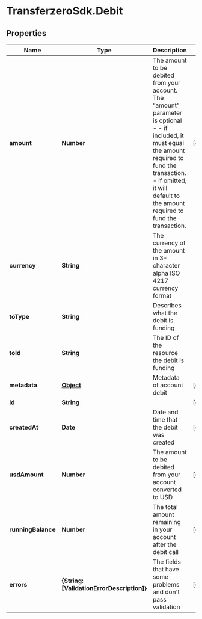 # TransferzeroSdk.Debit

## Properties
Name | Type | Description | Notes
------------ | ------------- | ------------- | -------------
**amount** | **Number** | The amount to be debited from your account.  The “amount” parameter is optional - - if included, it must equal the amount required to fund the transaction. - if omitted, it will default to the amount required to fund the transaction.  | [optional] 
**currency** | **String** | The currency of the amount in 3-character alpha ISO 4217 currency format | 
**toType** | **String** | Describes what the debit is funding | 
**toId** | **String** | The ID of the resource the debit is funding | 
**metadata** | [**Object**](.md) | Metadata of account debit | [optional] 
**id** | **String** |  | [optional] 
**createdAt** | **Date** | Date and time that the debit was created | [optional] 
**usdAmount** | **Number** | The amount to be debited from your account converted to USD  | [optional] 
**runningBalance** | **Number** | The total amount remaining in your account after the debit call  | [optional] 
**errors** | **{String: [ValidationErrorDescription]}** | The fields that have some problems and don&#39;t pass validation | [optional] 


